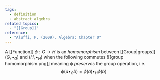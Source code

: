 ```yaml
---
tags:
  - definition
  - abstract_algebra
related topics:
  - "[[Group]]"
reference:
  - "Aluffi, P. (2009). Algebra: Chapter 0"
---
```

A [[Function]] $\phi:G\to H$ is an _homomorphism_ between [[Group|groups]] $(G, \bullet_G)$ and $(H,\bullet_H)$ when the following commutes
![[group homomorphism.png]]
meaning $\phi$ _preserves_ the group operation, i.e.$$
\phi(a\bullet_G b)=\phi(a)\bullet_H\phi(b)
$$